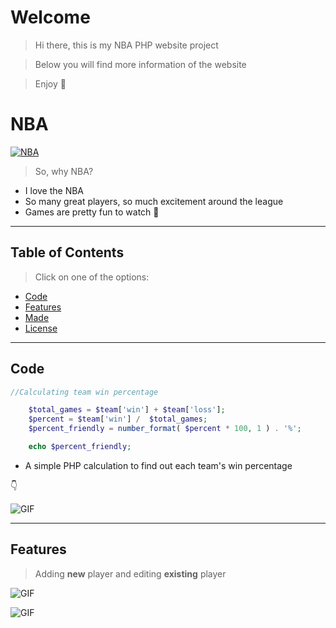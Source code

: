 
# Welcome

> Hi there, this is my NBA PHP website project

> Below you will find more information of the website

> Enjoy :eyes:


# NBA

[![NBA](https://i.imgur.com/1c3Bgzx.png)](height=1475)


> So, why NBA?

- I love the NBA
- So many great players, so much excitement around the league
- Games are pretty fun to watch :basketball:

---
## Table of Contents

> Click on one of the options:

- [Code](#code)
- [Features](#features)
- [Made](#made)
- [License](#license)
---

## Code

```php
//Calculating team win percentage

    $total_games = $team['win'] + $team['loss'];
    $percent = $team['win'] /  $total_games;
    $percent_friendly = number_format( $percent * 100, 1 ) . '%';

    echo $percent_friendly;

```
- A simple PHP calculation to find out each team's win percentage

:point_down:

![GIF](https://i.gyazo.com/becf287f8db0a0cabe5aa7dd955e904d.gif?_ga=2.234696856.745103909.1551221898-228063269.1547928545)

---

## Features

> Adding **new** player and editing **existing** player

![GIF](https://i.gyazo.com/e6cb5e59acc322184de98e07189b8c63.gif?_ga=2.264340428.2127822680.1551223246-228063269.1547928545)

![GIF](https://i.gyazo.com/92527c80c4f23ae548580941c5593cb8.gif?_ga=2.193676142.2127822680.1551223246-228063269.1547928545)

